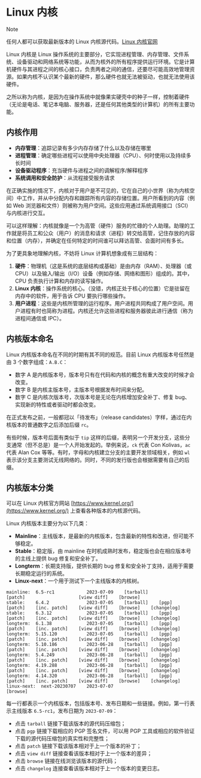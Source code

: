 # Linux 内核

> [!note]
> 任何人都可以获取最新版本的 Linux 内核源代码。[Linux 内核官网](https://www.kernel.org/)

Linux 内核是 Linux 操作系统的主要部分，它实现进程管理、内存管理、文件系统、设备驱动和网络系统等功能，从而为核外的所有程序提供运行环境。它是计算机硬件与其进程之间的核心接口，负责两者之间的通信，还要尽可能高效地管理资源。如果内核不认识某个最新的硬件，那么硬件也就无法被驱动，也就无法使用该硬件。

之所以称为内核，是因为在操作系统中就像果实硬壳中的种子一样，控制着硬件（无论是电话、笔记本电脑、服务器，还是任何其他类型的计算机）的所有主要功能。

## 内核作用

- **内存管理**：追踪记录有多少内存存储了什么以及存储在哪里
- **进程管理**：确定哪些进程可以使用中央处理器（CPU）、何时使用以及持续多长时间
- **设备驱动程序**：充当硬件与进程之间的调解程序/解释程序
- **系统调用和安全防护**：从流程接受服务请求

在正确实施的情况下，内核对于用户是不可见的，它在自己的小世界（称为内核空间）中工作，并从中分配内存和跟踪所有内容的存储位置。用户所看到的内容（例如 Web 浏览器和文件）则被称为用户空间。这些应用通过系统调用接口（SCI）与内核进行交互。

可以这样理解：内核就像是一个为高管（硬件）服务的忙碌的个人助理。助理的工作就是将员工和公众（用户）的消息和请求（进程）转交给高管，记住存放的内容和位置（内存），并确定在任何特定的时间谁可以拜访高管、会面时间有多长。

为了更具象地理解内核，不妨将 Linux 计算机想象成有三层结构：

1. **硬件**：物理机（这是系统的底层结构或基础）是由内存（RAM）、处理器（或 CPU）以及输入/输出（I/O）设备（例如存储、网络和图形）组成的。其中，CPU 负责执行计算和内存的读写操作。
2. **Linux 内核**：操作系统的核心。（没错，内核正处于核心的位置）它是驻留在内存中的软件，用于告诉 CPU 要执行哪些操作。
3. **用户进程**：这些是内核所管理的运行程序。用户进程共同构成了用户空间。用户进程有时也简称为进程。内核还允许这些进程和服务器彼此进行通信（称为进程间通信或 IPC）。

## 内核版本命名

Linux 内核版本命名在不同的时期有其不同的规范。目前 Linux 内核版本号任然是由 3 个数字组成：`A.B.C`：

- 数字 A 是内核版本号，版本号只有在代码和内核的概念有重大改变的时候才会改变。
- 数字 B 是内核主版本号，主版本号根据发布时间来分配。
- 数字 C 是内核次版本号，次版本号是无论在内核增加安全补丁、修复 bug、实现新的特性或者驱动时都会改变。

在正式发布之前，一般都冠以「待发布」（release candidates）字样，通过在内核版本的普通数字之后添加后缀 `rc`。

有些时候，版本号后面有类似于 `tip` 这样的后缀，表明另一个开发分支，这些分支通常（但不总是）是一个人开始发起的。举例来说，`ck` 代表 Con Kolivas，`ac` 代表 Alan Cox 等等。有时，字母和内核建立分支的主要开发领域相关，例如 `wl` 表示该分支主要测试无线网络的。同时，不同的发行版也会根据需要有自己的后缀。

## 内核版本分类

可以在 Linux 内核官方网站 [https://www.kernel.org/](https://www.kernel.org/) 上查看各种版本的内核源代码。

Linux 内核版本主要分为以下几类：

- **Mainline**：主线版本，是最新的内核版本，包含最新的特性和改进，但可能不够稳定。
- **Stable**：稳定版，由 mainline 在时机成熟时发布，稳定版也会在相应版本号的主线上提供 bug 修复和安全补丁。
- **Longterm**：长期支持版，提供长期的 bug 修复和安全补丁支持，适用于需要长期稳定运行的系统。
- **Linux-next**：一个用于测试下一个主线版本的内核树。

```shell
mainline:  6.5-rc1            2023-07-09    [tarball]             [patch]                    [view diff]    [browse]    
stable:    6.4.2              2023-07-05    [tarball]    [pgp]    [patch]    [inc. patch]    [view diff]    [browse]    [changelog]
stable:    6.3.12             2023-07-05    [tarball]    [pgp]    [patch]    [inc. patch]    [view diff]    [browse]    [changelog]
longterm:  6.1.38             2023-07-05    [tarball]    [pgp]    [patch]    [inc. patch]    [view diff]    [browse]    [changelog]
longterm:  5.15.120           2023-07-05    [tarball]    [pgp]    [patch]    [inc. patch]    [view diff]    [browse]    [changelog]
longterm:  5.10.186           2023-06-28    [tarball]    [pgp]    [patch]    [inc. patch]    [view diff]    [browse]    [changelog]
longterm:  5.4.249            2023-06-28    [tarball]    [pgp]    [patch]    [inc. patch]    [view diff]    [browse]    [changelog]
longterm:  4.19.288           2023-06-28    [tarball]    [pgp]    [patch]    [inc. patch]    [view diff]    [browse]    [changelog]
longterm:  4.14.320           2023-06-28    [tarball]    [pgp]    [patch]    [inc. patch]    [view diff]    [browse]    [changelog]
linux-next:  next-20230707    2023-07-07                                                                    [browse]    
```

每一行都表示一个内核版本，包括版本号、发布日期和一些链接。例如，第一行表示主线版本 `6.5-rc1`，发布日期为 `2023-07-09`：

- 点击 `tarball` 链接下载该版本的源代码压缩包；
- 点击 `pgp` 链接下载相应的 PGP 签名文件，可以用 PGP 工具或相应的软件验证下载的源代码压缩包的真实性和完整性；
- 点击 `patch` 链接下载该版本相对于上一个版本的补丁；
- 点击 `view diff` 链接查看该版本相对于上一个版本的差异；
- 点击 `browse` 链接在线浏览该版本的源代码；
- 点击 `changelog` 连接查看该版本相对于上一个版本的变更日志。
